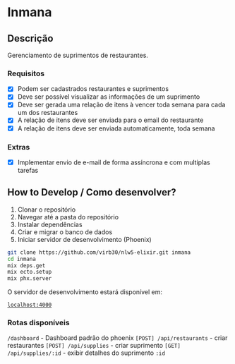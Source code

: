 # Inmana

## Descrição

Gerenciamento de suprimentos de restaurantes.

### Requisitos

- [x] Podem ser cadastrados restaurantes e suprimentos
- [x] Deve ser possível visualizar as informações de um suprimento
- [x] Deve ser gerada uma relação de itens à vencer toda semana para cada um dos restaurantes
- [x] A relação de itens deve ser enviada para o email do restaurante
- [x] A relação de itens deve ser enviada automaticamente, toda semana

### Extras

- [x] Implementar envio de e-mail de forma assíncrona e com multiplas tarefas

## How to Develop / Como desenvolver?

1. Clonar o repositório
2. Navegar até a pasta do repositório
3. Instalar dependências
4. Criar e migrar o banco de dados
5. Iniciar servidor de desenvolvimento (Phoenix)

```bash
git clone https://github.com/virb30/nlw5-elixir.git inmana
cd inmana
mix deps.get
mix ecto.setup
mix phx.server
```

O servidor de desenvolvimento estará disponível em:

[`localhost:4000`](http://localhost:4000)

### Rotas disponíveis

`/dashboard` - Dashboard padrão do phoenix
`[POST] /api/restaurants` - criar restaurantes
`[POST] /api/supplies` - criar suprimento
`[GET] /api/supplies/:id` - exibir detalhes do suprimento `:id`
